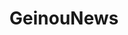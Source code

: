 ---
title: GeinouNews
crosslinks:
- angermekana0
- GirlsLove_ja
- mushoku_jp
- petdaisuki
- cis_ja
- TV_ja
---